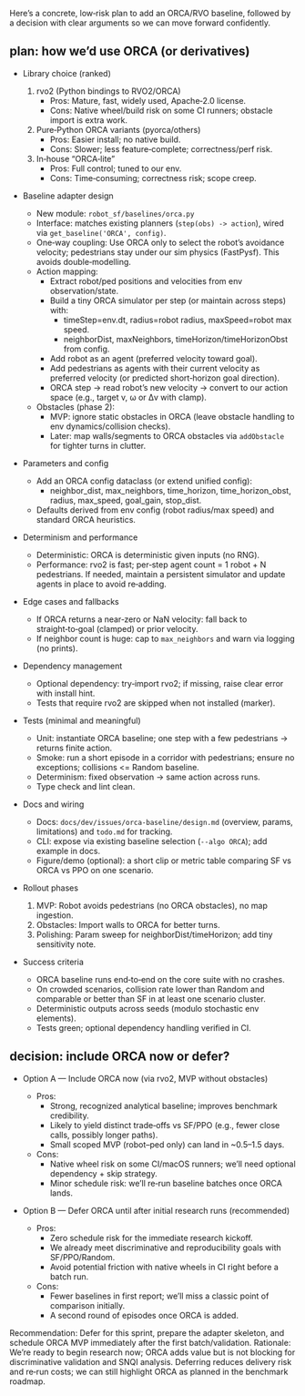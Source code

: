 Here’s a concrete, low‑risk plan to add an ORCA/RVO baseline, followed by a decision with clear arguments so we can move forward confidently.

## plan: how we’d use ORCA (or derivatives)

- Library choice (ranked)
  1) rvo2 (Python bindings to RVO2/ORCA)
     - Pros: Mature, fast, widely used, Apache‑2.0 license.
     - Cons: Native wheel/build risk on some CI runners; obstacle import is extra work.
  2) Pure‑Python ORCA variants (pyorca/others)
     - Pros: Easier install; no native build.
     - Cons: Slower; less feature‑complete; correctness/perf risk.
  3) In‑house “ORCA‑lite”
     - Pros: Full control; tuned to our env.
     - Cons: Time‑consuming; correctness risk; scope creep.

- Baseline adapter design
  - New module: `robot_sf/baselines/orca.py`
  - Interface: matches existing planners (`step(obs) -> action`), wired via `get_baseline('ORCA', config)`.
  - One‑way coupling: Use ORCA only to select the robot’s avoidance velocity; pedestrians stay under our sim physics (FastPysf). This avoids double‑modelling.
  - Action mapping:
    - Extract robot/ped positions and velocities from env observation/state.
    - Build a tiny ORCA simulator per step (or maintain across steps) with:
      - timeStep=env.dt, radius=robot radius, maxSpeed=robot max speed.
      - neighborDist, maxNeighbors, timeHorizon/timeHorizonObst from config.
    - Add robot as an agent (preferred velocity toward goal).
    - Add pedestrians as agents with their current velocity as preferred velocity (or predicted short‑horizon goal direction).
    - ORCA step → read robot’s new velocity → convert to our action space (e.g., target v, ω or Δv with clamp).
  - Obstacles (phase 2):
    - MVP: ignore static obstacles in ORCA (leave obstacle handling to env dynamics/collision checks).
    - Later: map walls/segments to ORCA obstacles via `addObstacle` for tighter turns in clutter.

- Parameters and config
  - Add an ORCA config dataclass (or extend unified config):
    - neighbor_dist, max_neighbors, time_horizon, time_horizon_obst, radius, max_speed, goal_gain, stop_dist.
  - Defaults derived from env config (robot radius/max speed) and standard ORCA heuristics.

- Determinism and performance
  - Deterministic: ORCA is deterministic given inputs (no RNG).
  - Performance: rvo2 is fast; per‑step agent count = 1 robot + N pedestrians. If needed, maintain a persistent simulator and update agents in place to avoid re‑adding.

- Edge cases and fallbacks
  - If ORCA returns a near‑zero or NaN velocity: fall back to straight‑to‑goal (clamped) or prior velocity.
  - If neighbor count is huge: cap to `max_neighbors` and warn via logging (no prints).

- Dependency management
  - Optional dependency: try‑import rvo2; if missing, raise clear error with install hint.
  - Tests that require rvo2 are skipped when not installed (marker).

- Tests (minimal and meaningful)
  - Unit: instantiate ORCA baseline; one step with a few pedestrians → returns finite action.
  - Smoke: run a short episode in a corridor with pedestrians; ensure no exceptions; collisions <= Random baseline.
  - Determinism: fixed observation → same action across runs.
  - Type check and lint clean.

- Docs and wiring
  - Docs: `docs/dev/issues/orca-baseline/design.md` (overview, params, limitations) and `todo.md` for tracking.
  - CLI: expose via existing baseline selection (`--algo ORCA`); add example in docs.
  - Figure/demo (optional): a short clip or metric table comparing SF vs ORCA vs PPO on one scenario.

- Rollout phases
  1) MVP: Robot avoids pedestrians (no ORCA obstacles), no map ingestion.
  2) Obstacles: Import walls to ORCA for better turns.
  3) Polishing: Param sweep for neighborDist/timeHorizon; add tiny sensitivity note.

- Success criteria
  - ORCA baseline runs end‑to‑end on the core suite with no crashes.
  - On crowded scenarios, collision rate lower than Random and comparable or better than SF in at least one scenario cluster.
  - Deterministic outputs across seeds (modulo stochastic env elements).
  - Tests green; optional dependency handling verified in CI.

## decision: include ORCA now or defer?

- Option A — Include ORCA now (via rvo2, MVP without obstacles)
  - Pros:
    - Strong, recognized analytical baseline; improves benchmark credibility.
    - Likely to yield distinct trade‑offs vs SF/PPO (e.g., fewer close calls, possibly longer paths).
    - Small scoped MVP (robot–ped only) can land in ~0.5–1.5 days.
  - Cons:
    - Native wheel risk on some CI/macOS runners; we’ll need optional dependency + skip strategy.
    - Minor schedule risk: we’ll re‑run baseline batches once ORCA lands.

- Option B — Defer ORCA until after initial research runs (recommended)
  - Pros:
    - Zero schedule risk for the immediate research kickoff.
    - We already meet discriminative and reproducibility goals with SF/PPO/Random.
    - Avoid potential friction with native wheels in CI right before a batch run.
  - Cons:
    - Fewer baselines in first report; we’ll miss a classic point of comparison initially.
    - A second round of episodes once ORCA is added.

Recommendation: Defer for this sprint, prepare the adapter skeleton, and schedule ORCA MVP immediately after the first batch/validation. Rationale: We’re ready to begin research now; ORCA adds value but is not blocking for discriminative validation and SNQI analysis. Deferring reduces delivery risk and re‑run costs; we can still highlight ORCA as planned in the benchmark roadmap.
